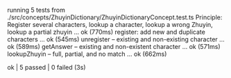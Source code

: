 running 5 tests from ./src/concepts/ZhuyinDictionary/ZhuyinDictionaryConcept.test.ts
Principle: Register several characters, lookup a character, lookup a wrong Zhuyin, lookup a partial zhuyin ... ok (770ms)
register: add new and duplicate characters ... ok (545ms)
unregister – existing and non-existing character ... ok (589ms)
getAnswer – existing and non-existent character ... ok (571ms)
lookupZhuyin – full, partial, and no match ... ok (662ms)

ok | 5 passed | 0 failed (3s)